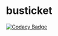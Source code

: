 # busticket

[![Codacy Badge](https://api.codacy.com/project/badge/Grade/a7951b08e0874ec4aaf8cdff780ff39d)](https://app.codacy.com/manual/99002477/busticket?utm_source=github.com&utm_medium=referral&utm_content=99002477/busticket&utm_campaign=Badge_Grade_Dashboard)
